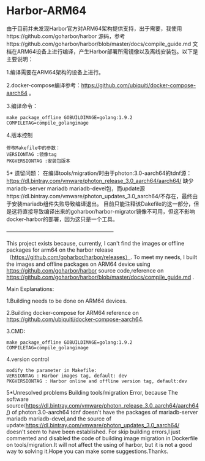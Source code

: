 # Harbor-ARM64

   由于目前并未发现Harbor官方对ARM64架构提供支持，出于需要，我使用https://github.com/goharbor/harbor 源码，参考https://github.com/goharbor/harbor/blob/master/docs/compile_guide.md 文档在ARM64设备上进行编译，产生Harbor部署所需镜像以及离线安装包。以下是主要说明：
   
1.编译需要在ARM64架构的设备上进行。

2.docker-compose编译参考：https://github.com/ubiquiti/docker-compose-aarch64 。

3.编译命令：
```
make package_offline GOBUILDIMAGE=golang:1.9.2 COMPILETAG=compile_golangimage 
```

4.版本控制
```
修改Makefile中的参数：
VERSIONTAG :镜像tag
PKGVERSIONTAG :安装包版本
```

5* 遗留问题：
   在编译tools/migration/时由于photon:3.0-aarch64的tdnf源：https://dl.bintray.com/vmware/photon_release_3.0_aarch64/aarch64/ 缺少mariadb-server mariadb mariadb-devel包，而update源https://dl.bintray.com/vmware/photon_updates_3.0_aarch64/不存在，最终由于安装mariadb组件失败导致编译退出。
   目前只能注释该Dakefile的这一部分，但是这将直接导致编译出来的goharbor/harbor-migrator镜像不可用，但这不影响docker-harbor的部署，因为这只是一个工具。

————————————————————

  This project exists because, currently, I can't find the images or offline packages for arm64 on the harbor release（https://github.com/goharbor/harbor/releases）. To meet my needs, I built the images and offline packages on  ARM64 device using https://github.com/goharbor/harbor source code,reference on https://github.com/goharbor/harbor/blob/master/docs/compile_guide.md .

Main Explanations:

1.Building needs to be done on ARM64 devices.

2.Building docker-compose for ARM64 reference on https://github.com/ubiquiti/docker-compose-aarch64.

3.CMD:
```
make package_offline GOBUILDIMAGE=golang:1.9.2 COMPILETAG=compile_golangimage
```

4.version control 
```
modify the parameter in Makefile:
VERSIONTAG : Harbor images tag, default: dev
PKGVERSIONTAG : Harbor online and offline version tag, default:dev
```

5*Unresolved problems
  Building tools/migration Error, because The software source(https://dl.bintray.com/vmware/photon_release_3.0_aarch64/aarch64/) of photon:3.0-aarch64 tdnf doesn't have the packages of mariadb-server mariadb mariadb-devel,and the source of update:https://dl.bintray.com/vmware/photon_updates_3.0_aarch64/ doesn't seem to have been established.
  For skip building errors,I just commented and disabled the code of building image migration in Dockerfile on tools/migration.It will not affect the using of harbor, but it is not a good way to solving it.Hope you can make some suggestions.Thanks.
